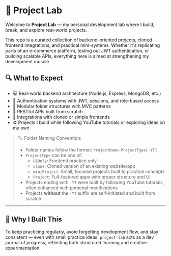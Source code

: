 # 🧪 Project Lab

Welcome to **Project Lab** — my personal development lab where I build, break, and explore real-world projects.

This repo is a curated collection of backend-oriented projects, cloned frontend integrations, and practical mini-systems. Whether it's replicating parts of an e-commerce platform, testing out JWT authentication, or building scalable APIs, everything here is aimed at strengthening my development muscle.

## 🔍 What to Expect

- 💻 Real-world backend architecture (Node.js, Express, MongoDB, etc.)
- 🔐 Authentication systems with JWT, sessions, and role-based access
- 🧱 Modular folder structures with MVC patterns
- 🔄 RESTful APIs built from scratch
- 🧩 Integrations with cloned or simple frontends
- ⚙️ Projects I build while following YouTube tutorials or exploring ideas on my own

> 🏷️ Folder Naming Convention:
> - Folder names follow the format: `ProjectName-ProjectType[-YT]`
> - `ProjectType` can be one of:
>   - `UIOnly`: Frontend practice only
>   - `Clone`: Cloned version of an existing website/app
>   - `miniProject`: Small, focused projects built to practice concepts
>   - `Project`: Full-featured apps with proper structure and UI
> - Projects ending with `-YT` were built by following YouTube tutorials, often enhanced with personal modifications
> - Projects **without** the `-YT` suffix are self-initiated and built from scratch


---

## 🚧 Why I Built This

To keep practicing regularly, avoid forgetting development flow, and stay consistent — even with small practice ideas. `project-lab` acts as a dev journal of progress, reflecting both structured learning and creative experimentation.
